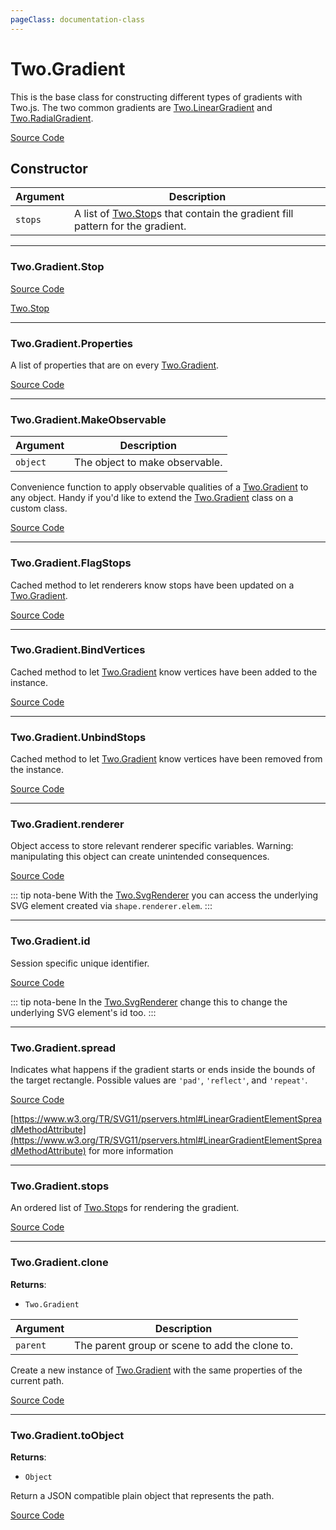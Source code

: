 ```yaml
---
pageClass: documentation-class
---
```


# Two.Gradient



This is the base class for constructing different types of gradients with Two.js. The two common gradients are [Two.LinearGradient](/documentation/lineargradient) and [Two.RadialGradient](/documentation/radialgradient).


<div class="meta">

  [Source Code](https://github.com/jonobr1/two.js/blob/dev/src/effects/gradient.js#L9)

</div>



## Constructor


| Argument | Description |
| ---- | ----------- |
|  `stops`  | A list of [Two.Stop](/documentation/stop)s that contain the gradient fill pattern for the gradient. |



---

<div class="static member ">

### Two.Gradient.Stop















<div class="meta">

  [Source Code](https://github.com/jonobr1/two.js/blob/dev/src/effects/gradient.js#L57)

</div>





<div class="see">

[Two.Stop](/documentation/stop)

</div>


</div>



---

<div class="static member ">

### Two.Gradient.Properties








<div class="properties">

A list of properties that are on every [Two.Gradient](/documentation/gradient).

</div>








<div class="meta">

  [Source Code](https://github.com/jonobr1/two.js/blob/dev/src/effects/gradient.js#L63)

</div>






</div>



---

<div class="static function ">

### Two.Gradient.MakeObservable










<div class="params">

| Argument | Description |
| ---- | ----------- |
|  `object`  | The object to make observable. |
</div>




<div class="description">

Convenience function to apply observable qualities of a [Two.Gradient](/documentation/gradient) to any object. Handy if you'd like to extend the [Two.Gradient](/documentation/gradient) class on a custom class.

</div>



<div class="meta">

  [Source Code](https://github.com/jonobr1/two.js/blob/dev/src/effects/gradient.js#L71)

</div>






</div>



---

<div class="static function ">

### Two.Gradient.FlagStops













<div class="description">

Cached method to let renderers know stops have been updated on a [Two.Gradient](/documentation/gradient).

</div>



<div class="meta">

  [Source Code](https://github.com/jonobr1/two.js/blob/dev/src/effects/gradient.js#L146)

</div>






</div>



---

<div class="static function ">

### Two.Gradient.BindVertices













<div class="description">

Cached method to let [Two.Gradient](/documentation/gradient) know vertices have been added to the instance.

</div>



<div class="meta">

  [Source Code](https://github.com/jonobr1/two.js/blob/dev/src/effects/gradient.js#L155)

</div>






</div>



---

<div class="static function ">

### Two.Gradient.UnbindStops













<div class="description">

Cached method to let [Two.Gradient](/documentation/gradient) know vertices have been removed from the instance.

</div>



<div class="meta">

  [Source Code](https://github.com/jonobr1/two.js/blob/dev/src/effects/gradient.js#L174)

</div>






</div>



---

<div class="instance member ">

### Two.Gradient.renderer








<div class="properties">



</div>






<div class="description">

Object access to store relevant renderer specific variables. Warning: manipulating this object can create unintended consequences.

</div>



<div class="meta">

  [Source Code](https://github.com/jonobr1/two.js/blob/dev/src/effects/gradient.js#L17)

</div>



<div class="tags">


::: tip nota-bene
With the [Two.SvgRenderer](/documentation/svgrenderer) you can access the underlying SVG element created via `shape.renderer.elem`.
:::


</div>




</div>



---

<div class="instance member ">

### Two.Gradient.id








<div class="properties">

Session specific unique identifier.

</div>








<div class="meta">

  [Source Code](https://github.com/jonobr1/two.js/blob/dev/src/effects/gradient.js#L26)

</div>



<div class="tags">


::: tip nota-bene
In the [Two.SvgRenderer](/documentation/svgrenderer) change this to change the underlying SVG element's id too.
:::


</div>




</div>



---

<div class="instance member ">

### Two.Gradient.spread








<div class="properties">

Indicates what happens if the gradient starts or ends inside the bounds of the target rectangle. Possible values are `'pad'`, `'reflect'`, and `'repeat'`.

</div>








<div class="meta">

  [Source Code](https://github.com/jonobr1/two.js/blob/dev/src/effects/gradient.js#L38)

</div>





<div class="see">

[https://www.w3.org/TR/SVG11/pservers.html#LinearGradientElementSpreadMethodAttribute](https://www.w3.org/TR/SVG11/pservers.html#LinearGradientElementSpreadMethodAttribute) for more information

</div>


</div>



---

<div class="instance member ">

### Two.Gradient.stops








<div class="properties">

An ordered list of [Two.Stop](/documentation/stop)s for rendering the gradient.

</div>








<div class="meta">

  [Source Code](https://github.com/jonobr1/two.js/blob/dev/src/effects/gradient.js#L45)

</div>






</div>



---

<div class="instance function ">

### Two.Gradient.clone




<div class="returns">

__Returns__:



+ `Two.Gradient`




</div>







<div class="params">

| Argument | Description |
| ---- | ----------- |
|  `parent`  | The parent group or scene to add the clone to. |
</div>




<div class="description">

Create a new instance of [Two.Gradient](/documentation/gradient) with the same properties of the current path.

</div>



<div class="meta">

  [Source Code](https://github.com/jonobr1/two.js/blob/dev/src/effects/gradient.js#L219)

</div>






</div>



---

<div class="instance function ">

### Two.Gradient.toObject




<div class="returns">

__Returns__:



+ `Object`




</div>










<div class="description">

Return a JSON compatible plain object that represents the path.

</div>



<div class="meta">

  [Source Code](https://github.com/jonobr1/two.js/blob/dev/src/effects/gradient.js#L246)

</div>






</div>


